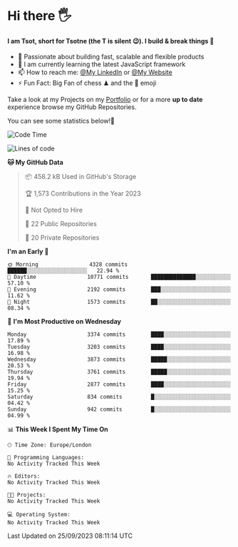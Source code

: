 # Hi there :raised_hand_with_fingers_splayed:
#### I am Tsot, short for Tsotne (the T is silent :wink:). I build & break things :space_invader:
- :telescope: Passionate about building fast, scalable and flexible products
- :seedling: I am currently learning the latest JavaScript framework 
- :mailbox: How to reach me: [@My LinkedIn](https://www.linkedin.com/in/tsotne-gvadzabia/) or [@My Website](https://tsotne.co.uk/contact)
- :zap: Fun Fact: Big Fan of chess ♟ and the 👾 emoji

Take a look at my Projects on my [Portfolio](https://tsotne.co.uk/) or for a more **up to date** experience browse my GitHub Repositories.

You can see some statistics below!:space_invader:
<!--START_SECTION:waka-->
![Code Time](http://img.shields.io/badge/Code%20Time-761%20hrs%202%20mins-blue)

![Lines of code](https://img.shields.io/badge/From%20Hello%20World%20I%27ve%20Written-7.9%20million%20lines%20of%20code-blue)

**🐱 My GitHub Data** 

> 📦 458.2 kB Used in GitHub's Storage 
 > 
> 🏆 1,573 Contributions in the Year 2023
 > 
> 🚫 Not Opted to Hire
 > 
> 📜 22 Public Repositories 
 > 
> 🔑 20 Private Repositories 
 > 
**I'm an Early 🐤** 

```text
🌞 Morning                4328 commits        ██████░░░░░░░░░░░░░░░░░░░   22.94 % 
🌆 Daytime                10771 commits       ██████████████░░░░░░░░░░░   57.10 % 
🌃 Evening                2192 commits        ███░░░░░░░░░░░░░░░░░░░░░░   11.62 % 
🌙 Night                  1573 commits        ██░░░░░░░░░░░░░░░░░░░░░░░   08.34 % 
```
📅 **I'm Most Productive on Wednesday** 

```text
Monday                   3374 commits        ████░░░░░░░░░░░░░░░░░░░░░   17.89 % 
Tuesday                  3203 commits        ████░░░░░░░░░░░░░░░░░░░░░   16.98 % 
Wednesday                3873 commits        █████░░░░░░░░░░░░░░░░░░░░   20.53 % 
Thursday                 3761 commits        █████░░░░░░░░░░░░░░░░░░░░   19.94 % 
Friday                   2877 commits        ████░░░░░░░░░░░░░░░░░░░░░   15.25 % 
Saturday                 834 commits         █░░░░░░░░░░░░░░░░░░░░░░░░   04.42 % 
Sunday                   942 commits         █░░░░░░░░░░░░░░░░░░░░░░░░   04.99 % 
```


📊 **This Week I Spent My Time On** 

```text
🕑︎ Time Zone: Europe/London

💬 Programming Languages: 
No Activity Tracked This Week

🔥 Editors: 
No Activity Tracked This Week

🐱‍💻 Projects: 
No Activity Tracked This Week

💻 Operating System: 
No Activity Tracked This Week
```


 Last Updated on 25/09/2023 08:11:14 UTC
<!--END_SECTION:waka-->
